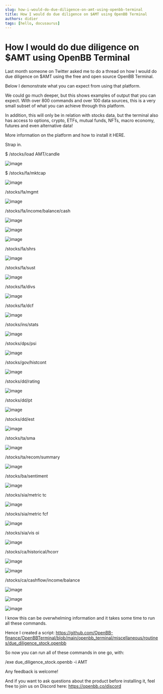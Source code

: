 ```yaml
---
slug: how-i-would-do-due-diligence-on-amt-using-openbb-terminal
title: How I would do due diligence on $AMT using OpenBB Terminal
authors: didier
tags: [hello, docusaurus]
---
```


# How I would do due diligence on $AMT using OpenBB Terminal

Last month someone on Twitter asked me to do a thread on how I would do due diligence on $AMT using the free and open source OpenBB Terminal.

Below I demonstrate what you can expect from using that platform.

We could go much deeper, but this shows examples of output that you can expect. With over 800 commands and over 100 data sources, this is a very small subset of what you can achieve through this platform.

In addition, this will only be in relation with stocks data, but the terminal also has access to options, crypto, ETFs, mutual funds, NFTs, macro economy, futures and even alternative data!

More information on the platform and how to install it HERE.

Strap in.

$ /stocks/load AMT/candle

![image](https://github.com/Meg1211/my-website/assets/88618738/4572fe2a-b0b0-487f-9dee-6c08b0e4c965)

$ /stocks/fa/mktcap

![image](https://github.com/Meg1211/my-website/assets/88618738/2b91a74c-624a-4044-b9e1-9b7138bdcd1e)

/stocks/fa/mgmt

![image](https://github.com/Meg1211/my-website/assets/88618738/2e26ebbf-e26b-4423-87de-a1aace322fa6)

/stocks/fa/income/balance/cash

![image](https://github.com/Meg1211/my-website/assets/88618738/b2a496aa-18e5-4fc3-a3c4-cdf92b3e1cf4)

![image](https://github.com/Meg1211/my-website/assets/88618738/9ab0529c-7344-47ca-9868-32cd633bb53a)

![image](https://github.com/Meg1211/my-website/assets/88618738/788cd233-e8a3-4d21-8d6b-8090409950cc)

/stocks/fa/shrs

![image](https://github.com/Meg1211/my-website/assets/88618738/bed6ac95-f76b-487f-b1ee-05783a53c840)

/stocks/fa/sust

![image](https://github.com/Meg1211/my-website/assets/88618738/fd2b31f4-b29c-4d9a-a521-c1a82e870b68)

/stocks/fa/divs

![image](https://github.com/Meg1211/my-website/assets/88618738/45056b50-8210-40eb-b671-463fbd9dfd6b)

/stocks/fa/dcf

![image](https://github.com/Meg1211/my-website/assets/88618738/77086bcf-b2f3-4ca5-a431-9d6e10ed7b0f)

/stocks/ins/stats

![image](https://github.com/Meg1211/my-website/assets/88618738/28ab99a8-c9e0-48f5-80a0-f37383cde28c)

/stocks/dps/psi

![image](https://github.com/Meg1211/my-website/assets/88618738/0fc8870d-83bc-4413-97a9-c214cb0046cc)

/stocks/gov/histcont

![image](https://github.com/Meg1211/my-website/assets/88618738/5de70c19-55fb-437e-95d8-a17f4a9b9f36)

/stocks/dd/rating

![image](https://github.com/Meg1211/my-website/assets/88618738/d965a0b6-a169-49f5-88f1-87eac4ae9f42)

/stocks/dd/pt

![image](https://github.com/Meg1211/my-website/assets/88618738/f656a805-009c-4751-9842-b7638a459522)

/stocks/dd/est

![image](https://github.com/Meg1211/my-website/assets/88618738/a2bff0b4-69ed-4df0-99a0-f928220d9f2d)

/stocks/ta/sma

![image](https://github.com/Meg1211/my-website/assets/88618738/06996ce2-b1bb-4b21-936a-66b9df3b6a1d)

/stocks/ta/recom/summary

![image](https://github.com/Meg1211/my-website/assets/88618738/015f7839-de0b-45bb-9703-42f986b01d57)

/stocks/ba/sentiment

![image](https://github.com/Meg1211/my-website/assets/88618738/dee84012-741b-4db1-9755-b87afb4da3b5)

/stocks/sia/metric tc

![image](https://github.com/Meg1211/my-website/assets/88618738/bef4daa3-3b93-4a39-82a6-e60d6c3f1dcd)

/stocks/sia/metric fcf

![image](https://github.com/Meg1211/my-website/assets/88618738/c9ad6e51-d9f5-4753-813e-f6d34b697602)

/stocks/sia/vis oi

![image](https://github.com/Meg1211/my-website/assets/88618738/e33cd4a1-f333-490e-8829-16474fa05e0f)

/stocks/ca/historical/hcorr

![image](https://github.com/Meg1211/my-website/assets/88618738/d339e6bc-6dfe-4059-afb6-5152beab6301)

![image](https://github.com/Meg1211/my-website/assets/88618738/ae3bca4c-0a07-436a-a6c6-f9262f692df2)

/stocks/ca/cashflow/income/balance

![image](https://github.com/Meg1211/my-website/assets/88618738/8c0bda7a-a35b-43e7-9f22-1a1774ba1425)

![image](https://github.com/Meg1211/my-website/assets/88618738/673bd87e-aede-4917-a3b8-b2ef5f092b18)

![image](https://github.com/Meg1211/my-website/assets/88618738/3eeacc24-e9e8-479e-becc-5dd763420b2c)

I know this can be overwhelming information and it takes some time to run all these commands.

Hence I created a script: https://github.com/OpenBB-finance/OpenBBTerminal/blob/main/openbb_terminal/miscellaneous/routines/due_diligence_stock.openbb

So now you can run all of these commands in one go, with:

/exe due_diligence_stock.openbb -i AMT

Any feedback is welcome!

And if you want to ask questions about the product before installing it, feel free to join us on Discord here: https://openbb.co/discord
